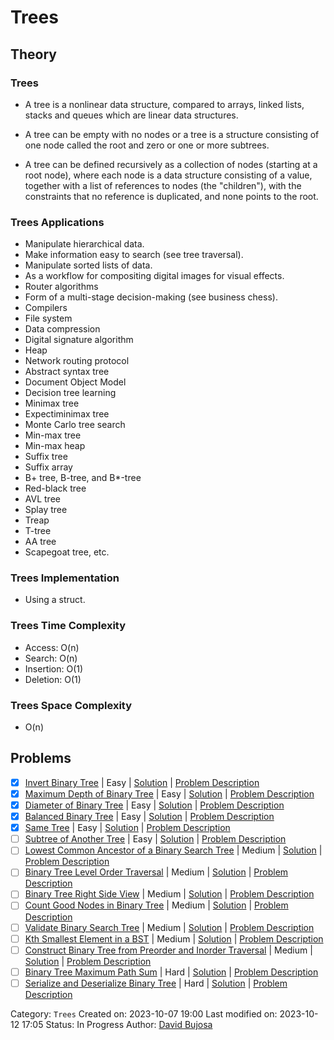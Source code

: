 # Trees

## Theory

### Trees

- A tree is a nonlinear data structure, compared to arrays, linked lists, stacks and queues which are linear data structures.

- A tree can be empty with no nodes or a tree is a structure consisting of one node called the root and zero or one or more subtrees.

- A tree can be defined recursively as a collection of nodes (starting at a root node), where each node is a data structure consisting of a value, together with a list of references to nodes (the "children"), with the constraints that no reference is duplicated, and none points to the root.

### Trees Applications

- Manipulate hierarchical data.
- Make information easy to search (see tree traversal).
- Manipulate sorted lists of data.
- As a workflow for compositing digital images for visual effects.
- Router algorithms
- Form of a multi-stage decision-making (see business chess).
- Compilers
- File system
- Data compression
- Digital signature algorithm
- Heap
- Network routing protocol
- Abstract syntax tree
- Document Object Model
- Decision tree learning
- Minimax tree
- Expectiminimax tree
- Monte Carlo tree search
- Min-max tree
- Min-max heap
- Suffix tree
- Suffix array
- B+ tree, B-tree, and B\*-tree
- Red-black tree
- AVL tree
- Splay tree
- Treap
- T-tree
- AA tree
- Scapegoat tree, etc.

### Trees Implementation

- Using a struct.

### Trees Time Complexity

- Access: O(n)
- Search: O(n)
- Insertion: O(1)
- Deletion: O(1)

### Trees Space Complexity

- O(n)

## Problems

- [x] [Invert Binary Tree](https://leetcode.com/problems/invert-binary-tree/) | Easy | [Solution](../../../src/easy/invert_binary_tree.rs) | [Problem Description](../../../src/easy/readme.md#226-invert-binary-tree)
- [x] [Maximum Depth of Binary Tree](https://leetcode.com/problems/maximum-depth-of-binary-tree/) | Easy | [Solution](../../../src/easy/maximum_depth_of_binary_tree.rs) | [Problem Description](../../../src/easy/readme.md#104-maximum-depth-of-binary-tree)
- [x] [Diameter of Binary Tree](https://leetcode.com/problems/diameter-of-binary-tree/) | Easy | [Solution](../../../src/easy/diameter_of_binary_tree.rs) | [Problem Description](../../../src/easy/readme.md#543-diameter-of-binary-tree)
- [x] [Balanced Binary Tree](https://leetcode.com/problems/balanced-binary-tree/) | Easy | [Solution](../../../src/easy/balanced_binary_tree.rs) | [Problem Description](../../../src/easy/readme.md#110-balanced-binary-tree)
- [x] [Same Tree](https://leetcode.com/problems/same-tree/) | Easy | [Solution](../../../src/easy/same_tree.rs) | [Problem Description](../../../src/easy/readme.md#100-same-tree)
- [ ] [Subtree of Another Tree](https://leetcode.com/problems/subtree-of-another-tree/) | Easy | [Solution](../../../src/easy/subtree_of_another_tree.rs) | [Problem Description](../../../src/easy/readme.md#572-subtree-of-another-tree)
- [ ] [Lowest Common Ancestor of a Binary Search Tree](https://leetcode.com/problems/lowest-common-ancestor-of-a-binary-search-tree/) | Medium | [Solution](../../../src/easy/lowest_common_ancestor_of_a_binary_search_tree.rs) | [Problem Description](../../../src/medium/readme.md#235-lowest-common-ancestor-of-a-binary-search-tree)
- [ ] [Binary Tree Level Order Traversal](https://leetcode.com/problems/binary-tree-level-order-traversal/) | Medium | [Solution](../../../src/medium/binary_tree_level_order_traversal.rs) | [Problem Description](../../../src/medium/readme.md#102-binary-tree-level-order-traversal)
- [ ] [Binary Tree Right Side View](https://leetcode.com/problems/binary-tree-right-side-view/) | Medium | [Solution](../../../src/medium/binary_tree_right_side_view.rs) | [Problem Description](../../../src/medium/readme.md#199-binary-tree-right-side-view)
- [ ] [Count Good Nodes in Binary Tree](https://leetcode.com/problems/count-good-nodes-in-binary-tree/) | Medium | [Solution](../../../src/medium/count_good_nodes_in_binary_tree.rs) | [Problem Description](../../../src/medium/readme.md#1448-count-good-nodes-in-binary-tree)
- [ ] [Validate Binary Search Tree](https://leetcode.com/problems/validate-binary-search-tree/) | Medium | [Solution](../../../src/medium/validate_binary_search_tree.rs) | [Problem Description](../../../src/medium/readme.md#98-validate-binary-search-tree)
- [ ] [Kth Smallest Element in a BST](https://leetcode.com/problems/kth-smallest-element-in-a-bst/) | Medium | [Solution](../../../src/medium/kth_smallest_element_in_a_bst.rs) | [Problem Description](../../../src/medium/readme.md#230-kth-smallest-element-in-a-bst)
- [ ] [Construct Binary Tree from Preorder and Inorder Traversal](https://leetcode.com/problems/construct-binary-tree-from-preorder-and-inorder-traversal/) | Medium | [Solution](../../../src/medium/construct_binary_tree_from_preorder_and_inorder_traversal.rs) | [Problem Description](../../../src/medium/readme.md#105-construct-binary-tree-from-preorder-and-inorder-traversal)
- [ ] [Binary Tree Maximum Path Sum](https://leetcode.com/problems/binary-tree-maximum-path-sum/) | Hard | [Solution](../../../src/hard/binary_tree_maximum_path_sum.rs) | [Problem Description](../../../src/hard/readme.md#124-binary-tree-maximum-path-sum)
- [ ] [Serialize and Deserialize Binary Tree](https://leetcode.com/problems/serialize-and-deserialize-binary-tree/) | Hard | [Solution](../../../src/hard/serialize_and_deserialize_binary_tree.rs) | [Problem Description](../../../src/hard/readme.md#297-serialize-and-deserialize-binary-tree)

Category: `Trees`
Created on: 2023-10-07 19:00
Last modified on: 2023-10-12 17:05
Status: In Progress
Author: [David Bujosa](https://github.com/bujosa)

